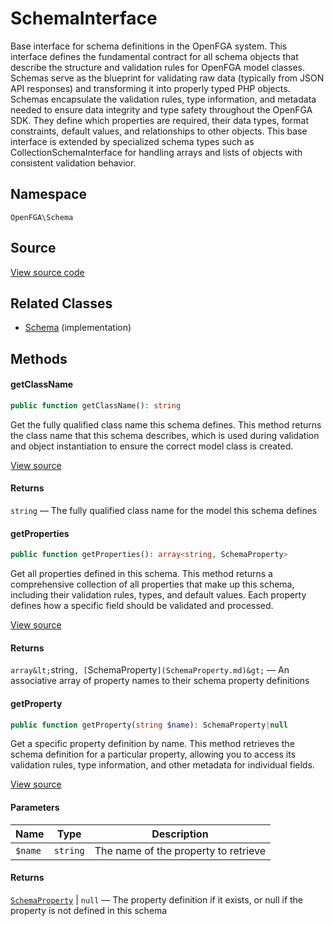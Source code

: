 # SchemaInterface

Base interface for schema definitions in the OpenFGA system. This interface defines the fundamental contract for all schema objects that describe the structure and validation rules for OpenFGA model classes. Schemas serve as the blueprint for validating raw data (typically from JSON API responses) and transforming it into properly typed PHP objects. Schemas encapsulate the validation rules, type information, and metadata needed to ensure data integrity and type safety throughout the OpenFGA SDK. They define which properties are required, their data types, format constraints, default values, and relationships to other objects. This base interface is extended by specialized schema types such as CollectionSchemaInterface for handling arrays and lists of objects with consistent validation behavior.

## Namespace

`OpenFGA\Schema`

## Source

[View source code](https://github.com/evansims/openfga-php/blob/main/src/Schema/SchemaInterface.php)

## Related Classes

* [Schema](Schema/Schema.md) (implementation)

## Methods

#### getClassName

```php
public function getClassName(): string

```

Get the fully qualified class name this schema defines. This method returns the class name that this schema describes, which is used during validation and object instantiation to ensure the correct model class is created.

[View source](https://github.com/evansims/openfga-php/blob/main/src/Schema/SchemaInterface.php#L38)

#### Returns

`string` — The fully qualified class name for the model this schema defines

#### getProperties

```php
public function getProperties(): array<string, SchemaProperty>

```

Get all properties defined in this schema. This method returns a comprehensive collection of all properties that make up this schema, including their validation rules, types, and default values. Each property defines how a specific field should be validated and processed.

[View source](https://github.com/evansims/openfga-php/blob/main/src/Schema/SchemaInterface.php#L49)

#### Returns

`array&lt;`string`, [`SchemaProperty`](SchemaProperty.md)&gt;` — An associative array of property names to their schema property definitions

#### getProperty

```php
public function getProperty(string $name): SchemaProperty|null

```

Get a specific property definition by name. This method retrieves the schema definition for a particular property, allowing you to access its validation rules, type information, and other metadata for individual fields.

[View source](https://github.com/evansims/openfga-php/blob/main/src/Schema/SchemaInterface.php#L60)

#### Parameters

| Name    | Type     | Description                          |
| ------- | -------- | ------------------------------------ |
| `$name` | `string` | The name of the property to retrieve |

#### Returns

[`SchemaProperty`](SchemaProperty.md) &#124; `null` — The property definition if it exists, or null if the property is not defined in this schema
